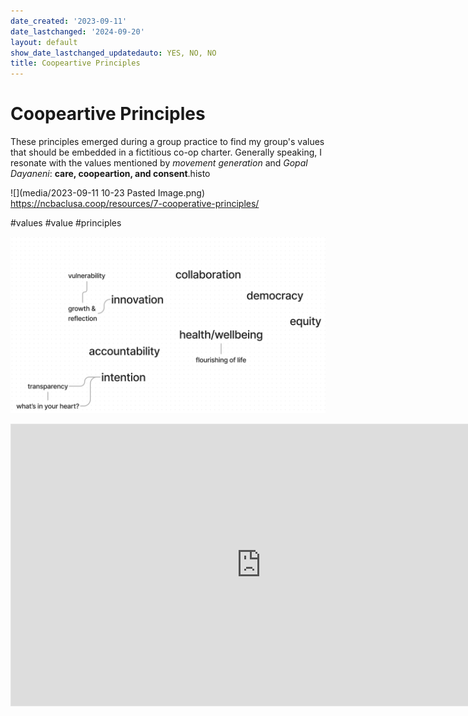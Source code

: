 ```yaml
---
date_created: '2023-09-11'
date_lastchanged: '2024-09-20'
layout: default
show_date_lastchanged_updatedauto: YES, NO, NO
title: Coopeartive Principles
---
```


# Coopeartive Principles
These principles emerged during a group practice to find my group's values that should be embedded in a fictitious co-op charter. Generally speaking, I resonate with the values mentioned by *movement generation* and *Gopal Dayaneni*: **care, coopeartion, and consent**.histo

![](media/2023-09-11 10-23 Pasted Image.png)
https://ncbaclusa.coop/resources/7-cooperative-principles/

#values #value #principles

![](media/cleanshot_2023-12-07-at-09-28-00@2x.png)

<iframe style="border: 1px solid rgba(0, 0, 0, 0.1);" width="800" height="450" src="https://www.figma.com/embed?embed_host=share&url=https%3A%2F%2Fwww.figma.com%2Ffile%2FmD5UJsqvpUOGTyDATTcw2t%2Fweb-of-co-op-values%3Ftype%3Dwhiteboard%26t%3DfQMa0L0wEBQESzKN-1" allowfullscreen></iframe>
